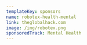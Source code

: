 ```yaml
---
templateKey: sponsors
name: robotex-health-mental
link: theglobalhack.com
image: /img/robotex.png
sponsoredTrack: Mental Health
---
```

